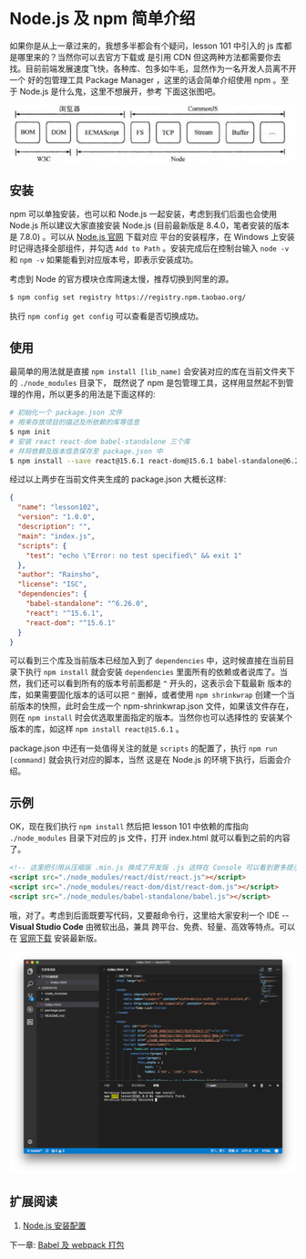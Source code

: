# Node.js 及 npm 简单介绍

如果你是从上一章过来的，我想多半都会有个疑问，lesson 101 中引入的 js 库都是哪里来的？当然你可以去官方下载或
是引用 CDN 但这两种方法都需要你去找。目前前端发展速度飞快，各种库、包多如牛毛，显然作为一名开发人员离不开一个
好的包管理工具 Package Manager ，这里的话会简单介绍使用 npm 。至于 Node.js 是什么鬼，这里不想展开，参考
下面这张图吧。

![Node.js 与 JavaScript 的关系](./pic/node.js_vs_js.png)

## 安装

npm 可以单独安装，也可以和 Node.js 一起安装，考虑到我们后面也会使用 Node.js 所以建议大家直接安装 Node.js 
(目前最新版是 8.4.0，笔者安装的版本是 7.8.0) 。可以从 [Node.js 官网](https://nodejs.org/) 下载对应
平台的安装程序，在 Windows 上安装时记得选择全部组件，并勾选 `Add to Path` 。安装完成后在控制台输入 
`node -v` 和 `npm -v` 如果能看到对应版本号，即表示安装成功。

考虑到 Node 的官方模块仓库网速太慢，推荐切换到阿里的源。

```bash
$ npm config set registry https://registry.npm.taobao.org/
```

执行 `npm config get config` 可以查看是否切换成功。

## 使用

最简单的用法就是直接 `npm install [lib_name]` 会安装对应的库在当前文件夹下的 `./node_modules` 目录下，
既然说了 npm 是包管理工具，这样用显然起不到管理的作用，所以更多的用法是下面这样的:

```bash
# 初始化一个 package.json 文件
# 用来存放项目的描述及所依赖的库等信息
$ npm init
# 安装 react react-dom babel-standalone 三个库
# 并将依赖及版本信息保存至 package.json 中
$ npm install --save react@15.6.1 react-dom@15.6.1 babel-standalone@6.26.0
```

经过以上两步在当前文件夹生成的 package.json 大概长这样:

```json
{
  "name": "lesson102",
  "version": "1.0.0",
  "description": "",
  "main": "index.js",
  "scripts": {
    "test": "echo \"Error: no test specified\" && exit 1"
  },
  "author": "Rainsho",
  "license": "ISC",
  "dependencies": {
    "babel-standalone": "^6.26.0",
    "react": "^15.6.1",
    "react-dom": "^15.6.1"
  }
}
```

可以看到三个库及当前版本已经加入到了 `dependencies` 中，这时候直接在当前目录下执行 `npm install` 就会安装 
`dependencies` 里面所有的依赖或者说库了。当然，我们还可以看到所有的版本号前面都是 `^` 开头的，这表示会下载最新
版本的库，如果需要固化版本的话可以把 `^` 删掉，或者使用 `npm shrinkwrap` 创建一个当前版本的快照，此时会生成一个 
npm-shrinkwrap.json 文件，如果该文件存在，则在 `npm install` 时会优选取里面指定的版本。当然你也可以选择性的
安装某个版本的库，如这样 `npm install react@15.6.1` 。

package.json 中还有一处值得关注的就是 `scripts` 的配置了，执行 `npm run [command]` 就会执行对应的脚本，当然
这是在 Node.js 的环境下执行，后面会介绍。

## 示例

OK，现在我们执行 `npm install` 然后把 lesson 101 中依赖的库指向 `./node_modules` 目录下对应的 js 文件，打开 
index.html 就可以看到之前的内容了。

```html
<!-- 这里把引用从压缩版 .min.js 换成了开发版 .js 这样在 Console 可以看到更多提示信息 -->
<script src="./node_modules/react/dist/react.js"></script>
<script src="./node_modules/react-dom/dist/react-dom.js"></script>
<script src="./node_modules/babel-standalone/babel.js"></script>
```

哦，对了。考虑到后面既要写代码，又要敲命令行，这里给大家安利一个 IDE -- **Visual Studio Code** 由微软出品，兼具
跨平台、免费、轻量、高效等特点。可以在 [官网下载](http://code.visualstudio.com/) 安装最新版。

![Visual Studio Code](./pic/vs_code.png)

## 扩展阅读

1. [Node.js 安装配置](http://www.runoob.com/nodejs/nodejs-install-setup.html)

下一章: [Babel 及 webpack 打包](../lesson103/README.md)
